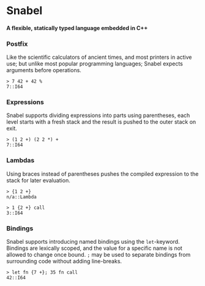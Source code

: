 # Snabel
#### A flexible, statically typed language embedded in C++

### Postfix
Like the scientific calculators of ancient times, and most printers in active use; but unlike most popular programming languages; Snabel expects arguments before operations.

```
> 7 42 + 42 %
7::I64
```

### Expressions
Snabel supports dividing expressions into parts using parentheses, each level starts with a fresh stack and the result is pushed to the outer stack on exit. 

```
> (1 2 +) (2 2 *) +
7::I64
```

### Lambdas
Using braces instead of parentheses pushes the compiled expression to the stack for later evaluation.

```
> {1 2 +}
n/a::Lambda

> 1 {2 +} call
3::I64
```


### Bindings
Snabel supports introducing named bindings using the ```let```-keyword. Bindings are lexically scoped, and the value for a specific name is not allowed to change once bound. ```;``` may be used to separate bindings from surrounding code without adding line-breaks.

```
> let fn {7 +}; 35 fn call
42::I64
```